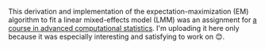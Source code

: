 This derivation and implementation of the expectation-maximization (EM) algorithm to fit a linear mixed-effects model (LMM) was an assignment for [a course in advanced computational statistics](https://sph.umich.edu/admissions/courses/course.php?courseID=BIOSTAT815). I'm uploading it here only because it was especially interesting and satisfying to work on :blush:.
